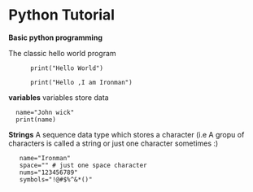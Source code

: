 # Python Tutorial
 
**Basic python programming** 


The classic hello world program

          print("Hello World")

          print("Hello ,I am Ironman")
 
 
**variables** 
variables store data 

      name="John wick"
      print(name)

 **Strings**
  A sequence data type which stores a character (i.e A gropu of characters is called a string or just one character sometimes :)

       name="Ironman"
       space="" # just one space character
       nums="123456789"
       symbols="!@#$%^&*()"
       
